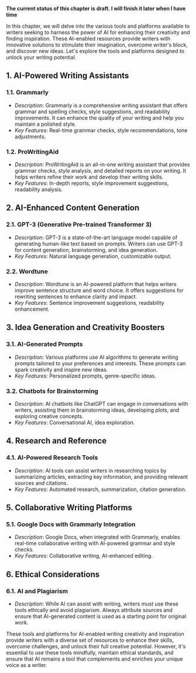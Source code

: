 **The current status of this chapter is draft. I will finish it later when I have time**

In this chapter, we will delve into the various tools and platforms available to writers seeking to harness the power of AI for enhancing their creativity and finding inspiration. These AI-enabled resources provide writers with innovative solutions to stimulate their imagination, overcome writer's block, and discover new ideas. Let's explore the tools and platforms designed to unlock your writing potential.

**1. AI-Powered Writing Assistants**
------------------------------------

### 1.1. **Grammarly**

* *Description*: Grammarly is a comprehensive writing assistant that offers grammar and spelling checks, style suggestions, and readability improvements. It can enhance the quality of your writing and help you maintain a polished style.
* *Key Features*: Real-time grammar checks, style recommendations, tone adjustments.

### 1.2. **ProWritingAid**

* *Description*: ProWritingAid is an all-in-one writing assistant that provides grammar checks, style analysis, and detailed reports on your writing. It helps writers refine their work and develop their writing skills.
* *Key Features*: In-depth reports, style improvement suggestions, readability analysis.

**2. AI-Enhanced Content Generation**
-------------------------------------

### 2.1. **GPT-3 (Generative Pre-trained Transformer 3)**

* *Description*: GPT-3 is a state-of-the-art language model capable of generating human-like text based on prompts. Writers can use GPT-3 for content generation, brainstorming, and idea generation.
* *Key Features*: Natural language generation, customizable output.

### 2.2. **Wordtune**

* *Description*: Wordtune is an AI-powered platform that helps writers improve sentence structure and word choice. It offers suggestions for rewriting sentences to enhance clarity and impact.
* *Key Features*: Sentence improvement suggestions, readability enhancement.

**3. Idea Generation and Creativity Boosters**
----------------------------------------------

### 3.1. **AI-Generated Prompts**

* *Description*: Various platforms use AI algorithms to generate writing prompts tailored to your preferences and interests. These prompts can spark creativity and inspire new ideas.
* *Key Features*: Personalized prompts, genre-specific ideas.

### 3.2. **Chatbots for Brainstorming**

* *Description*: AI chatbots like ChatGPT can engage in conversations with writers, assisting them in brainstorming ideas, developing plots, and exploring creative concepts.
* *Key Features*: Conversational AI, idea exploration.

**4. Research and Reference**
-----------------------------

### 4.1. **AI-Powered Research Tools**

* *Description*: AI tools can assist writers in researching topics by summarizing articles, extracting key information, and providing relevant sources and citations.
* *Key Features*: Automated research, summarization, citation generation.

**5. Collaborative Writing Platforms**
--------------------------------------

### 5.1. **Google Docs with Grammarly Integration**

* *Description*: Google Docs, when integrated with Grammarly, enables real-time collaborative writing with AI-powered grammar and style checks.
* *Key Features*: Collaborative writing, AI-enhanced editing.

**6. Ethical Considerations**
-----------------------------

### 6.1. **AI and Plagiarism**

* *Description*: While AI can assist with writing, writers must use these tools ethically and avoid plagiarism. Always attribute sources and ensure that AI-generated content is used as a starting point for original work.

These tools and platforms for AI-enabled writing creativity and inspiration provide writers with a diverse set of resources to enhance their skills, overcome challenges, and unlock their full creative potential. However, it's essential to use these tools mindfully, maintain ethical standards, and ensure that AI remains a tool that complements and enriches your unique voice as a writer.
